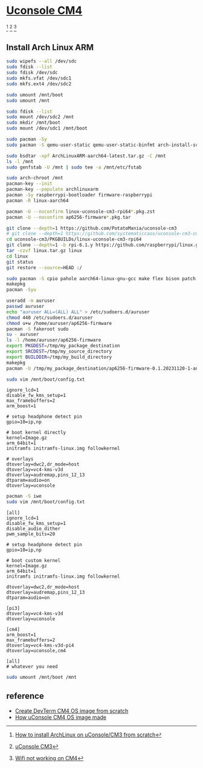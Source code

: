 # [Uconsole CM4](https://www.clockworkpi.com/uconsole)

[^1] [^2] [^3]

## Install Arch Linux ARM

```sh
sudo wipefs --all /dev/sdc
sudo fdisk --list
sudo fdisk /dev/sdc
sudo mkfs.vfat /dev/sdc1
sudo mkfs.ext4 /dev/sdc2
```

```sh
sudo umount /mnt/boot
sudo umount /mnt
```

```sh
sudo fdisk --list
sudo mount /dev/sdc2 /mnt
sudo mkdir /mnt/boot
sudo mount /dev/sdc1 /mnt/boot
```

```sh
sudo pacman -Sy
sudo pacman -S qemu-user-static qemu-user-static-binfmt arch-install-scripts
```

```sh
sudo bsdtar -xpf ArchLinuxARM-aarch64-latest.tar.gz -C /mnt
ls -l /mnt
sudo genfstab -U /mnt | sudo tee -a /mnt/etc/fstab
```

```sh
sudo arch-chroot /mnt
pacman-key --init
pacman-key --populate archlinuxarm
pacman -Sy raspberrypi-bootloader firmware-raspberrypi
pacman -R linux-aarch64
```

```sh
pacman -U --noconfirm linux-uconsole-cm3-rpi64*.pkg.zst
pacman -U --noconfirm ap6256-firmware*.pkg.tar
```

```sh
git clone --depth=1 https://github.com/PotatoMania/uconsole-cm3
# git clone --depth=1 https://github.com/systematiccaos/uconsole-cm3-cm4
cd uconsole-cm3/PKGBUILDs/linux-uconsole-cm3-rpi64
git clone --depth=1 -b rpi-6.1.y https://github.com/raspberrypi/linux.git
tar -czvf linux.tar.gz linux
cd linux
git status
git restore --source=HEAD :/
```

```sh
sudo pacman -S cpio pahole aarch64-linux-gnu-gcc make flex bison patch
makepkg
pacman -Syu
```

```sh
useradd -m auruser
passwd auruser
echo "auruser ALL=(ALL) ALL" > /etc/sudoers.d/auruser
chmod 440 /etc/sudoers.d/auruser
chmod u+w /home/auruser/ap6256-firmware
pacman -S fakeroot sudo
su - auruser
ls -l /home/auruser/ap6256-firmware
export PKGDEST=/tmp/my_package_destination
export SRCDEST=/tmp/my_source_directory
export BUILDDIR=/tmp/my_build_directory
makepkg
pacman -U /tmp/my_package_destination/ap6256-firmware-0.1.20231120-1-any.pkg.tar.xz
```

```sh
sudo vim /mnt/boot/config.txt
```

```
ignore_lcd=1
disable_fw_kms_setup=1
max_framebuffers=2
arm_boost=1

# setup headphone detect pin
gpio=10=ip,np

# boot kernel directly
kernel=Image.gz
arm_64bit=1
initramfs initramfs-linux.img followkernel

# overlays
dtoverlay=dwc2,dr_mode=host
dtoverlay=vc4-kms-v3d
dtoverlay=audremap,pins_12_13
dtparam=audio=on
dtoverlay=uconsole
```

```sh
pacman -S iwe
sudo vim /mnt/boot/config.txt
```

```
[all]
ignore_lcd=1
disable_fw_kms_setup=1
disable_audio_dither
pwm_sample_bits=20

# setup headphone detect pin
gpio=10=ip,np

# boot custom kernel
kernel=Image.gz
arm_64bit=1
initramfs initramfs-linux.img followkernel

dtoverlay=dwc2,dr_mode=host
dtoverlay=audremap,pins_12_13
dtparam=audio=on

[pi3]
dtoverlay=vc4-kms-v3d
dtoverlay=uconsole

[cm4]
arm_boost=1
max_framebuffers=2
dtoverlay=vc4-kms-v3d-pi4
dtoverlay=uconsole,cm4

[all]
# whatever you need
```

```sh
sudo umount /mnt/boot /mnt
```

## reference

- [Create DevTerm CM4 OS image from scratch](https://github.com/clockworkpi/DevTerm/wiki/Create-DevTerm-CM4-OS-image-from-scratch)
- [How uConsole CM4 OS image made](https://github.com/clockworkpi/uConsole/wiki/How-uConsole-CM4-OS-image-made)

[^1]: [How to install ArchLinux on uConsole/CM3 from scratch](https://github.com/PotatoMania/uconsole-cm3)
[^2]: [uConsole CM3](https://github.com/PotatoMania/uconsole-cm3/blob/dev/doc/how-to-install-archlinux-from-scratch.md)
[^3]: [Wifi not working on CM4](https://github.com/PotatoMania/uconsole-cm3-arch-image-builder/issues/1)
